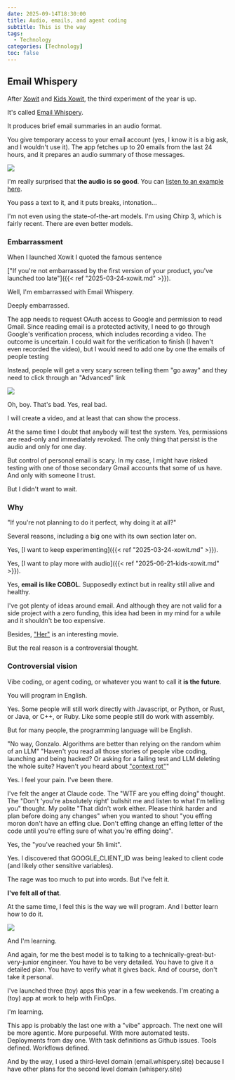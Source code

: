 ```yaml
---
date: 2025-09-14T18:30:00
title: Audio, emails, and agent coding
subtitle: This is the way
tags:
  - Technology
categories: [Technology]
toc: false
---
```


## Email Whispery

After [Xowit](https://xowit.com) and [Kids Xowit](https://kids.xowit.com), the third experiment of the year is up.

It's called [Email Whispery](https://email.whispery.site/).

It produces brief email summaries in an audio format.

You give temporary access to your email account (yes, I know it is a big ask, and I wouldn't use it). The app fetches up to 20 emails from the last 24 hours, and it prepares an audio summary of those messages.

![](/img/result-email-whispery.png)

I'm really surprised that **the audio is so good**. You can [listen to an example here](https://media-gonzalo.f-v.es/summary-example-email-whisery.mp3).


You pass a text to it, and it puts breaks, intonation...

I'm not even using the state-of-the-art models. I'm using Chirp 3, which is fairly recent. There are even better models.

### Embarrassment

When I launched Xowit I quoted the famous sentence

 ["If you're not embarrassed by the first version of your product, you've launched too late"]({{< ref "2025-03-24-xowit.md" >}}).

Well, I'm embarrassed with Email Whispery.

Deeply embarrassed.

The app needs to request OAuth access to Google and permission to read Gmail. Since reading email is a protected activity, I need to go through Google's verification process, which includes recording a video. The outcome is uncertain. I could wait for the verification to finish (I haven't even recorded the video), but I would need to add one by one the emails of people testing

Instead, people will get a very scary screen telling them "go away" and they need to click through an "Advanced" link

![](/img/Screenshot_2025-09-14_104329.png)

Oh, boy. That's bad. Yes, real bad.

I will create a video, and at least that can show the process.

At the same time I doubt that anybody will test the system. Yes, permissions are read-only and immediately revoked. The only thing that persist is the audio and only for one day.

But control of personal email is scary. In my case, I might have risked testing with one of those secondary Gmail accounts that some of us have. And only with someone I trust.

But I didn't want to wait.

### Why

"If you're not planning to do it perfect, why doing it at all?"

Several reasons, including a big one with its own section later on.

Yes, [I want to keep experimenting]({{< ref "2025-03-24-xowit.md" >}}).

Yes, [I want to play more with audio]({{< ref "2025-06-21-kids-xowit.md" >}}).

Yes, **email is like COBOL**. Supposedly extinct but in reality still alive and healthy.

I've got plenty of ideas around email. And although they are not valid for a side project with a zero funding, this idea had been in my mind for a while and it shouldn't be too expensive.

Besides, ["Her"](https://en.wikipedia.org/wiki/Her_(2013_film)) is an interesting movie.

But the real reason is a controversial thought.

### Controversial vision

Vibe coding, or agent coding, or whatever you want to call it **is the future**.

You will program in English.

Yes. Some people will still work directly with Javascript, or Python, or Rust, or Java, or C++, or Ruby. Like some people still do work with assembly.

But for many people, the programming language will be English.

"No way, Gonzalo. Algorithms are better than relying on the random whim of an LLM"
"Haven't you read all those stories of people vibe coding, launching and being hacked? Or asking for a failing test and LLM deleting the whole suite? Haven't you heard about ["context rot"](https://x.com/simonw/status/1935478180443472340)"

Yes. I feel your pain. I've been there.

I've felt the anger at Claude code. The "WTF are you effing doing" thought. The "Don't 'you're absolutely right' bullshit me and listen to what I'm telling you" thought. My polite "That didn't work either. Please think harder and plan before doing any changes" when you wanted to shout "you effing moron don't have an effing clue. Don't effing change an effing letter of the code until you're effing sure of what you're effing doing".

Yes, the "you've reached your 5h limit".

Yes. I discovered that GOOGLE_CLIENT_ID was being leaked to client code (and likely other sensitive variables).

The rage was too much to put into words. But I've felt it.

**I've felt all of that**.

At the same time, I feel this is the way we will program. And I better learn how to do it.

![](/img/this-is-the-way.png)

And I'm learning.

And again, for me the best model is to talking to a technically-great-but-very-junior engineer. You have to be very detailed. You have to give it a detailed plan. You have to verify what it gives back. And of course, don't take it personal.

I've launched three (toy) apps this year in a few weekends. I'm creating a (toy) app at work to help with FinOps.

I'm learning.

This app is probably the last one with a "vibe" approach. The next one will be more agentic. More purposeful. With more automated tests. Deployments from day one. With task definitions as Github issues. Tools defined. Workflows defined.

And by the way, I used a third-level domain (email.whispery.site) because I have other plans for the second level domain (whispery.site)
